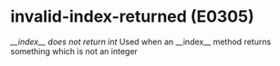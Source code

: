 # invalid-index-returned (E0305)

*\_\_index\_\_ does not return int* Used when an \_\_index\_\_ method
returns something which is not an integer
